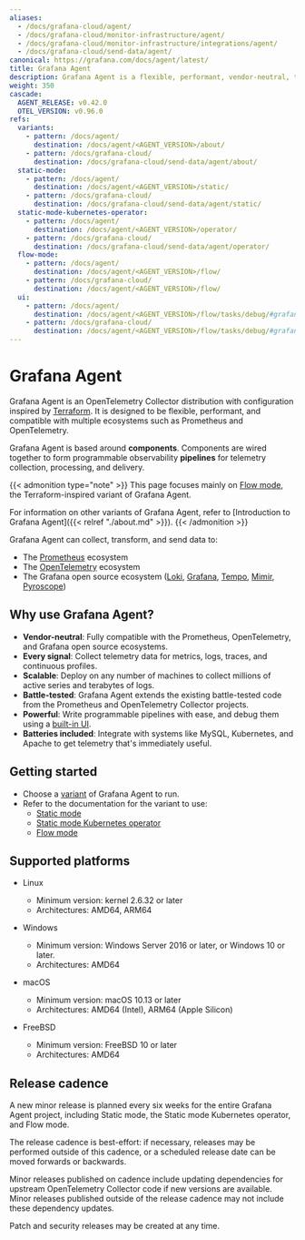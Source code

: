 ```yaml
---
aliases:
  - /docs/grafana-cloud/agent/
  - /docs/grafana-cloud/monitor-infrastructure/agent/
  - /docs/grafana-cloud/monitor-infrastructure/integrations/agent/
  - /docs/grafana-cloud/send-data/agent/
canonical: https://grafana.com/docs/agent/latest/
title: Grafana Agent
description: Grafana Agent is a flexible, performant, vendor-neutral, telemetry collector
weight: 350
cascade:
  AGENT_RELEASE: v0.42.0
  OTEL_VERSION: v0.96.0
refs:
  variants:
    - pattern: /docs/agent/
      destination: /docs/agent/<AGENT_VERSION>/about/
    - pattern: /docs/grafana-cloud/
      destination: /docs/grafana-cloud/send-data/agent/about/
  static-mode:
    - pattern: /docs/agent/
      destination: /docs/agent/<AGENT_VERSION>/static/
    - pattern: /docs/grafana-cloud/
      destination: /docs/grafana-cloud/send-data/agent/static/
  static-mode-kubernetes-operator:
    - pattern: /docs/agent/
      destination: /docs/agent/<AGENT_VERSION>/operator/
    - pattern: /docs/grafana-cloud/
      destination: /docs/grafana-cloud/send-data/agent/operator/
  flow-mode:
    - pattern: /docs/agent/
      destination: /docs/agent/<AGENT_VERSION>/flow/
    - pattern: /docs/grafana-cloud/
      destination: /docs/agent/<AGENT_VERSION>/flow/
  ui:
    - pattern: /docs/agent/
      destination: /docs/agent/<AGENT_VERSION>/flow/tasks/debug/#grafana-agent-flow-ui
    - pattern: /docs/grafana-cloud/
      destination: /docs/agent/<AGENT_VERSION>/flow/tasks/debug/#grafana-agent-flow-ui
---
```


# Grafana Agent

Grafana Agent is an OpenTelemetry Collector distribution with configuration
inspired by [Terraform][]. It is designed to be flexible, performant, and
compatible with multiple ecosystems such as Prometheus and OpenTelemetry.

Grafana Agent is based around **components**. Components are wired together to
form programmable observability **pipelines** for telemetry collection,
processing, and delivery.

{{< admonition type="note" >}}
This page focuses mainly on [Flow mode](https://grafana.com/docs/agent/<AGENT_VERSION>/flow/), the Terraform-inspired variant of Grafana Agent.

For information on other variants of Grafana Agent, refer to [Introduction to Grafana Agent]({{< relref "./about.md" >}}).
{{< /admonition >}}

Grafana Agent can collect, transform, and send data to:

- The [Prometheus][] ecosystem
- The [OpenTelemetry][] ecosystem
- The Grafana open source ecosystem ([Loki][], [Grafana][], [Tempo][], [Mimir][], [Pyroscope][])

[Terraform]: https://terraform.io
[Prometheus]: https://prometheus.io
[OpenTelemetry]: https://opentelemetry.io
[Loki]: https://github.com/grafana/loki
[Grafana]: https://github.com/grafana/grafana
[Tempo]: https://github.com/grafana/tempo
[Mimir]: https://github.com/grafana/mimir
[Pyroscope]: https://github.com/grafana/pyroscope

## Why use Grafana Agent?

- **Vendor-neutral**: Fully compatible with the Prometheus, OpenTelemetry, and
  Grafana open source ecosystems.
- **Every signal**: Collect telemetry data for metrics, logs, traces, and
  continuous profiles.
- **Scalable**: Deploy on any number of machines to collect millions of active
  series and terabytes of logs.
- **Battle-tested**: Grafana Agent extends the existing battle-tested code from
  the Prometheus and OpenTelemetry Collector projects.
- **Powerful**: Write programmable pipelines with ease, and debug them using a
  [built-in UI](ref:ui).
- **Batteries included**: Integrate with systems like MySQL, Kubernetes, and
  Apache to get telemetry that's immediately useful.

## Getting started

- Choose a [variant](ref:variants) of Grafana Agent to run.
- Refer to the documentation for the variant to use:
  - [Static mode](ref:static-mode)
  - [Static mode Kubernetes operator](ref:static-mode-kubernetes-operator)
  - [Flow mode](ref:flow-mode)

## Supported platforms

- Linux

  - Minimum version: kernel 2.6.32 or later
  - Architectures: AMD64, ARM64

- Windows

  - Minimum version: Windows Server 2016 or later, or Windows 10 or later.
  - Architectures: AMD64

- macOS

  - Minimum version: macOS 10.13 or later
  - Architectures: AMD64 (Intel), ARM64 (Apple Silicon)

- FreeBSD

  - Minimum version: FreeBSD 10 or later
  - Architectures: AMD64

## Release cadence

A new minor release is planned every six weeks for the entire Grafana Agent
project, including Static mode, the Static mode Kubernetes operator, and Flow
mode.

The release cadence is best-effort: if necessary, releases may be performed
outside of this cadence, or a scheduled release date can be moved forwards or
backwards.

Minor releases published on cadence include updating dependencies for upstream
OpenTelemetry Collector code if new versions are available. Minor releases
published outside of the release cadence may not include these dependency
updates.

Patch and security releases may be created at any time.
